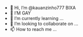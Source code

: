 - 👋 Hi, I’m @kauanzinho777 BIXA
- 👀 I’M GAY
- 🌱 I’m currently learning ...
- 💞️ I’m looking to collaborate on ...
- 📫 How to reach me ...

<!---
kauanzinho777/kauanzinho777 is a ✨ special ✨ repository because its `README.md` (this file) appears on your GitHub profile.
You can click the Preview link to take a look at your changes.
--->
